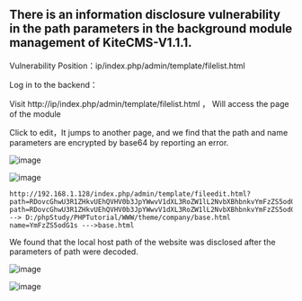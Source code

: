 ## There is an information disclosure vulnerability in the path parameters in the background module management of KiteCMS-V1.1.1.

Vulnerability Position：ip/index.php/admin/template/filelist.html

Log in to the backend：

Visit http://ip/index.php/admin/template/filelist.html ， Will access the page of the module

Click to edit，It jumps to another page, and we find that the path and name parameters are encrypted by base64 by reporting an error.

![image](https://user-images.githubusercontent.com/54017627/161426724-f2d9bda6-5a26-46f9-8f83-7e9980e22c74.png)

![image](https://user-images.githubusercontent.com/54017627/161426977-33532da0-36c1-4643-b051-f12014f420f5.png)

```
http://192.168.1.128/index.php/admin/template/fileedit.html?path=RDovcGhwU3R1ZHkvUEhQVHV0b3JpYWwvV1dXL3RoZW1lL2NvbXBhbnkvYmFzZS5odG1s&name=YmFzZS5odG1s
path=RDovcGhwU3R1ZHkvUEhQVHV0b3JpYWwvV1dXL3RoZW1lL2NvbXBhbnkvYmFzZS5odG1s---> D:/phpStudy/PHPTutorial/WWW/theme/company/base.html
name=YmFzZS5odG1s --->base.html
```
We found that the local host path of the website was disclosed after the parameters of path were decoded.

![image](https://user-images.githubusercontent.com/54017627/161426913-68ed20df-fd6d-48cd-8fe8-77f7b68b8adb.png)

![image](https://user-images.githubusercontent.com/54017627/161426891-5dc32924-3961-4640-b09f-f362e160528c.png)
